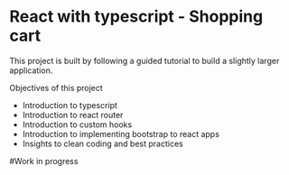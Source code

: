 # React with typescript - Shopping cart

This project is built by following a guided tutorial to build a slightly larger application.

Objectives of this project

- Introduction to typescript
- Introduction to react router
- Introduction to custom hooks
- Introduction to implementing bootstrap to react apps
- Insights to clean coding and best practices

#Work in progress
